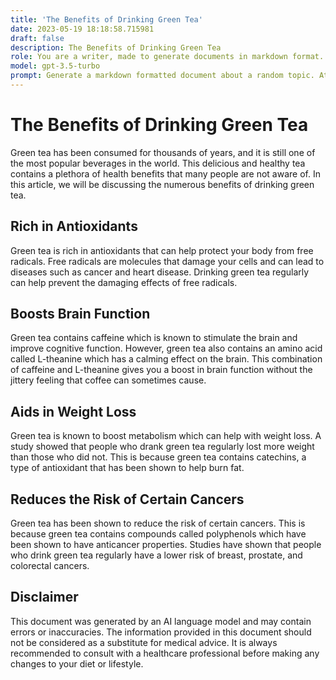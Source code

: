 ```yaml
---
title: 'The Benefits of Drinking Green Tea'
date: 2023-05-19 18:18:58.715981
draft: false
description: The Benefits of Drinking Green Tea
role: You are a writer, made to generate documents in markdown format. It is very important that all of the documents you generate are in valid markdown format.
model: gpt-3.5-turbo
prompt: Generate a markdown formatted document about a random topic. At the bottom, include a disclaimer explaining that the document was generated by you. The first line of the document should be the title. Make sure that the entire document is in proper markdown format, using a mix of various tags to make the document visually appealing.
---
```


# The Benefits of Drinking Green Tea

Green tea has been consumed for thousands of years, and it is still one of the most popular beverages in the world. This delicious and healthy tea contains a plethora of health benefits that many people are not aware of. In this article, we will be discussing the numerous benefits of drinking green tea.

## Rich in Antioxidants

Green tea is rich in antioxidants that can help protect your body from free radicals. Free radicals are molecules that damage your cells and can lead to diseases such as cancer and heart disease. Drinking green tea regularly can help prevent the damaging effects of free radicals.

## Boosts Brain Function

Green tea contains caffeine which is known to stimulate the brain and improve cognitive function. However, green tea also contains an amino acid called L-theanine which has a calming effect on the brain. This combination of caffeine and L-theanine gives you a boost in brain function without the jittery feeling that coffee can sometimes cause.

## Aids in Weight Loss

Green tea is known to boost metabolism which can help with weight loss. A study showed that people who drank green tea regularly lost more weight than those who did not. This is because green tea contains catechins, a type of antioxidant that has been shown to help burn fat.

## Reduces the Risk of Certain Cancers

Green tea has been shown to reduce the risk of certain cancers. This is because green tea contains compounds called polyphenols which have been shown to have anticancer properties. Studies have shown that people who drink green tea regularly have a lower risk of breast, prostate, and colorectal cancers.

## Disclaimer

This document was generated by an AI language model and may contain errors or inaccuracies. The information provided in this document should not be considered as a substitute for medical advice. It is always recommended to consult with a healthcare professional before making any changes to your diet or lifestyle.